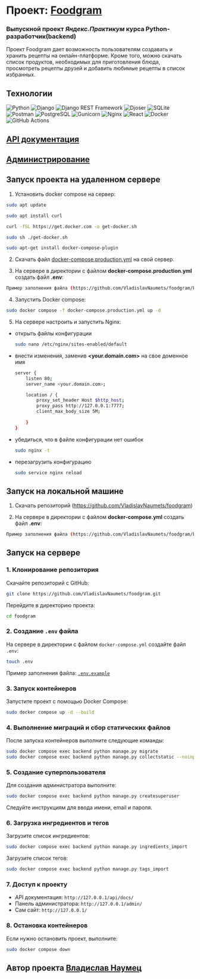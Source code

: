 # Проект: [Foodgram](https://food.sytes.net)
### Выпускной проект *Яндекс.Практикум* курса Python-разработчик(backend)

Проект Foodgram дает возможность пользователям создавать и хранить рецепты на онлайн-платформе. Кроме того, можно скачать список продуктов, необходимых для приготовления блюда, просмотреть рецепты друзей и добавить любимые рецепты в список избранных.


## Технологии
![Python](https://img.shields.io/badge/Python-3776AB?style=for-the-badge&logo=python&logoColor=white)
![Django](https://img.shields.io/badge/Django-092E20?style=for-the-badge&logo=django&logoColor=white)
![Django REST Framework](https://img.shields.io/badge/Django%20REST%20Framework-092E20?style=for-the-badge&logo=django&logoColor=white)
![Djoser](https://img.shields.io/badge/Djoser-092E20?style=for-the-badge&logo=django&logoColor=white)
![SQLite](https://img.shields.io/badge/SQLite-003B57?style=for-the-badge&logo=sqlite&logoColor=white)
![Postman](https://img.shields.io/badge/Postman-FF6C37?style=for-the-badge&logo=postman&logoColor=white)
![PostgreSQL](https://img.shields.io/badge/PostgreSQL-4169E1?style=for-the-badge&logo=postgresql&logoColor=white)
![Gunicorn](https://img.shields.io/badge/Gunicorn-499848?style=for-the-badge&logo=gunicorn&logoColor=white)
![Nginx](https://img.shields.io/badge/Nginx-009639?style=for-the-badge&logo=nginx&logoColor=white)
![React](https://img.shields.io/badge/React-61DAFB?style=for-the-badge&logo=react&logoColor=black)
![Docker](https://img.shields.io/badge/Docker-2496ED?style=for-the-badge&logo=docker&logoColor=white)
![GitHub Actions](https://img.shields.io/badge/GitHub_Actions-2088FF?style=for-the-badge&logo=github-actions&logoColor=white)

## [API документация](https://food.sytes.net/redoc/)

## [Администрирование](https://food.sytes.net/admin/)

## Запуск проекта на удаленном сервере

1. Установить docker compose на сервер:
```bash
sudo apt update
```
```bash
sudo apt install curl
```
```bash
curl -fSL https://get.docker.com -o get-docker.sh
```
```bash
sudo sh ./get-docker.sh
```
```bash    
sudo apt-get install docker-compose-plugin
```

2. Скачать файл [docker-compose.production.yml](https://github.com/VladislavNaumets/foodgram/blob/main/docker-compose.production.yml) на свой сервер.

3. На сервере в директории с файлом **docker-compose.production.yml** создать файл  **.env**:
``` bash    
Пример заполнения файла (https://github.com/VladislavNaumets/foodgram/blob/main/.env.example)
```        
4. Запустить Docker compose:
``` bash
sudo docker compose -f docker-compose.production.yml up -d
```
5. На сервере настроить и запустить Nginx:
- открыть файлы конфигурации
    ``` bash
    sudo nano /etc/nginx/sites-enabled/default
    ```
- внести изменения, заменив **<your.domain.com>** на свое доменное имя
    ``` bash 
    server {
        listen 80;
        server_name <your.domain.com>;

        location / {
            proxy_set_header Host $http_host;        
            proxy_pass http://127.0.0.1:7777;
            client_max_body_size 5M;
            
        }
    }
    ``` 
- убедиться, что в файле конфигурации нет ошибок
    ``` bash
    sudo nginx -t
    ```
- перезагрузить конфигурацию
    ``` bash
    sudo service nginx reload
    ```

## Запуск на локальной машине

1. Скачать репозиторий (https://github.com/VladislavNaumets/foodgram)

2. На сервере в директории с файлом **docker-compose.yml** создать файл  **.env**:
``` bash    
Пример заполнения файла (https://github.com/VladislavNaumets/foodgram/blob/main/.env.example)
```

## Запуск на сервере

### 1. Клонирование репозитория
Скачайте репозиторий с GitHub:
```bash
git clone https://github.com/VladislavNaumets/foodgram.git
```
Перейдите в директорию проекта:
```bash
cd foodgram
```

### 2. Создание `.env` файла
На сервере в директории с файлом `docker-compose.yml` создайте файл `.env`:
```bash
touch .env
```
Пример заполнения файла: [`.env.example`](https://github.com/VladislavNaumets/foodgram/blob/main/.env.example)

### 3. Запуск контейнеров
Запустите проект с помощью Docker Compose:
```bash
sudo docker compose up -d --build
```

### 4. Выполнение миграций и сбор статических файлов
После запуска контейнеров выполните следующие команды:
```bash
sudo docker compose exec backend python manage.py migrate
sudo docker compose exec backend python manage.py collectstatic --noinput
```

### 5. Создание суперпользователя
Для создания администратора выполните:
```bash
sudo docker compose exec backend python manage.py createsuperuser
```
Следуйте инструкциям для ввода имени, email и пароля.

### 6. Загрузка ингредиентов и тегов
Загрузите список ингредиентов:
```bash
sudo docker compose exec backend python manage.py ingredients_import
```
Загрузите список тегов:
```bash
sudo docker compose exec backend python manage.py tags_import
```

### 7. Доступ к проекту
- API документация: `http://127.0.0.1/api/docs/`
- Панель администратора: `http://127.0.0.1/admin/`
- Сам сайт: `http://127.0.0.1/`

### 8. Остановка контейнеров
Если нужно остановить проект, выполните:
```bash
sudo docker compose down
```

## Автор проекта [**Владислав Наумец**](https://github.com/VladislavNaumets)